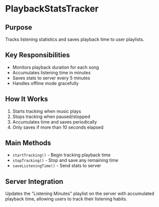 # PlaybackStatsTracker

## Purpose
Tracks listening statistics and saves playback time to user playlists.

## Key Responsibilities
- Monitors playback duration for each song
- Accumulates listening time in minutes
- Saves stats to server every 5 minutes
- Handles offline mode gracefully

## How It Works
1. Starts tracking when music plays
2. Stops tracking when paused/stopped
3. Accumulates time and saves periodically
4. Only saves if more than 10 seconds elapsed

## Main Methods
- `startTracking()` - Begin tracking playback time
- `stopTracking()` - Stop and save any remaining time
- `saveListeningTime()` - Send stats to server

## Server Integration
Updates the "Listening Minutes" playlist on the server with accumulated playback time, allowing users to track their listening habits. 